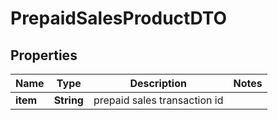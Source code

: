 
# PrepaidSalesProductDTO

## Properties
Name | Type | Description | Notes
------------ | ------------- | ------------- | -------------
**item** | **String** | prepaid sales transaction id | 



